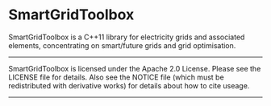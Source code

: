 SmartGridToolbox
================

SmartGridToolbox is a C++11 library for electricity grids and associated
elements, concentrating on smart/future grids and grid optimisation.

--------------------------------------------------------------------------------

SmartGridToolbox is licensed under the Apache 2.0 License. Please see the
LICENSE file for details. Also see the NOTICE file (which must be redistributed
with derivative works) for details about how to cite useage.

--------------------------------------------------------------------------------
